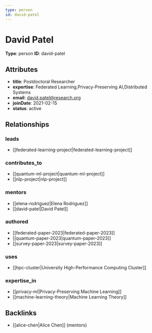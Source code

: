 ```yaml
---
type: person
id: david-patel
---
```


# David Patel

**Type**: person
**ID**: david-patel

## Attributes

- **title**: Postdoctoral Researcher
- **expertise**: Federated Learning,Privacy-Preserving AI,Distributed Systems
- **email**: david.patel@research.org
- **joinDate**: 2021-02-15
- **status**: active

## Relationships

### leads

- [[federated-learning-project|federated-learning-project]]

### contributes_to

- [[quantum-ml-project|quantum-ml-project]]
- [[nlp-project|nlp-project]]

### mentors

- [[elena-rodriguez|Elena Rodriguez]]
- [[david-patel|David Patel]]

### authored

- [[federated-paper-2023|federated-paper-2023]]
- [[quantum-paper-2023|quantum-paper-2023]]
- [[survey-paper-2023|survey-paper-2023]]

### uses

- [[hpc-cluster|University High-Performance Computing Cluster]]

### expertise_in

- [[privacy-ml|Privacy-Preserving Machine Learning]]
- [[machine-learning-theory|Machine Learning Theory]]

## Backlinks

- [[alice-chen|Alice Chen]] (mentors)

